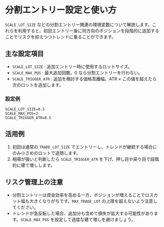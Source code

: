 # 分割エントリー設定と使い方

`SCALE_LOT_SIZE` などの分割エントリー関連の環境変数について解説します。これらを利用すると、初回エントリー後に同方向のポジションを段階的に追加することでリスクを抑えつつトレンドに乗ることができます。

## 主な設定項目

- `SCALE_LOT_SIZE` : 追加エントリー時に使用するロットサイズ。
- `SCALE_MAX_POS` : 最大追加回数。0 なら分割エントリーを行わない。
- `SCALE_TRIGGER_ATR` : 追加を検討する価格乖離幅。ATR × この値を超えたら次のロットを追加します。

### 設定例

```env
SCALE_LOT_SIZE=0.3
SCALE_MAX_POS=2
SCALE_TRIGGER_ATR=0.5
```

## 活用例

1. 初回は通常の `TRADE_LOT_SIZE` でエントリーし、トレンドが継続する場合にのみ小さめのロットで追随します。
2. 相場が強いと判断したら `SCALE_TRIGGER_ATR` を下げ、押し目や戻り目で段階的に建て増しします。

## リスク管理上の注意

- 分割エントリーは資金効率を高める一方、ポジションが増えることでロスカット幅も大きくなりがちです。`MAX_TRADE_LOT` の上限を超えないよう注意してください。
- トレンドが急反転した場合、追加分も含めて損失が拡大する可能性があります。`SCALE_MAX_POS` を設定して過度な建て増しを避けましょう。

